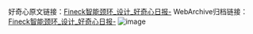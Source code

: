 好奇心原文链接：[Fineck智能颈环_设计_好奇心日报-](https://www.qdaily.com/articles/3902.html)
WebArchive归档链接：[Fineck智能颈环_设计_好奇心日报-](http://web.archive.org/web/20190623153148/https://www.qdaily.com/articles/3902.html)
![image](http://ww3.sinaimg.cn/large/007d5XDpgy1g3vdkjula2j30u0385dtn)